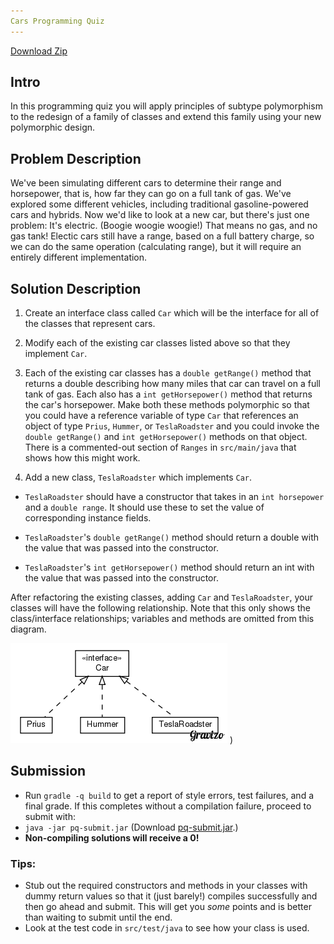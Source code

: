 ```yaml
---
Cars Programming Quiz
---
```


[Download Zip](https://github.gatech.edu/cs1331-{semester}/pq-cars/archive/master.zip)

## Intro

In this programming quiz you will apply principles of subtype polymorphism to
the redesign of a family of classes and extend this family using your new
polymorphic design.

## Problem Description

We've been simulating different cars to determine their range and horsepower,
that is, how far they can go on a full tank of gas. We've explored some
different vehicles, including traditional gasoline-powered cars and hybrids.
Now we'd like to look at a new car, but there's just one problem: It's
electric. (Boogie woogie woogie!) That means no gas, and no gas tank!  Electic
cars still have a range, based on a full battery charge, so we can do the same
operation (calculating range), but it will require an entirely different
implementation.

## Solution Description

1. Create an interface class called ``Car`` which will be the interface for all
of the classes that represent cars.

2. Modify each of the existing car classes listed above so that they implement
``Car``.

4. Each of the existing car classes has a ``double getRange()`` method that
returns a double describing how many miles that car can travel on a full tank
of gas. Each also has a ``int getHorsepower()`` method that returns the car's
horsepower. Make both these methods polymorphic so that you could have a
reference variable of type ``Car`` that references an object of type ``Prius``,
``Hummer``, or ``TeslaRoadster`` and you could invoke the ``double getRange()``
and ``int getHorsepower()`` methods on that object. There is a commented-out
section of ``Ranges`` in ``src/main/java`` that shows how this might work.

5. Add a new class, ``TeslaRoadster`` which implements ``Car``.

 - ``TeslaRoadster`` should have a constructor that takes in an `int horsepower`
    and a `double range`. It should use these to set the value of corresponding
    instance fields.

 - ``TeslaRoadster``'s ``double getRange()`` method should return a double with
   the value that was passed into the constructor.

 - ``TeslaRoadster``'s ``int getHorsepower()`` method should return an int with
   the value that was passed into the constructor.


After refactoring the existing classes, adding `Car` and `TeslaRoadster`, your
classes will have the following relationship. Note that this only shows the
class/interface relationships; variables and methods are omitted from this
diagram.

![UML Diagram of classes Prius, Hummer, and TeslaRoadster that each implement interface Car](g.png)
)


## Submission
- Run `gradle -q build` to get a report of style errors, test failures, and a final grade. If this completes without a compilation failure, proceed to submit with:
- `java -jar pq-submit.jar` (Download [pq-submit.jar](pq-submit.jar).)
- **Non-compiling solutions will receive a 0!**


### Tips:
- Stub out the required constructors and methods in your classes with dummy return values so that it (just barely!) compiles successfully and then go ahead and submit. This will get you *some* points and is better than waiting to submit until the end.
- Look at the test code in `src/test/java` to see how your class is used.
